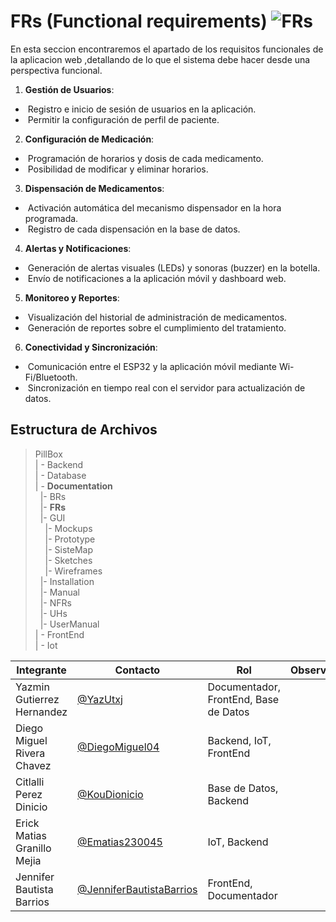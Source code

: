 # FRs (Functional requirements) ![FRs](https://img.shields.io/badge/Microsoft_Word-2B579A?style=for-the-badge&logo=microsoft-word&logoColor=white)

En esta seccion encontraremos el apartado de los requisitos funcionales de la aplicacion web ,detallando de lo que el sistema debe hacer desde una perspectiva funcional.
1.	**Gestión de Usuarios**:
 - &nbsp;Registro e inicio de sesión de usuarios en la aplicación.
 - &nbsp;Permitir la configuración de perfil de paciente.
2.	**Configuración de Medicación**:
 - &nbsp;Programación de horarios y dosis de cada medicamento.
 - &nbsp;Posibilidad de modificar y eliminar horarios.
3.	**Dispensación de Medicamentos**:
 - &nbsp;Activación automática del mecanismo dispensador en la hora programada.
  - &nbsp;Registro de cada dispensación en la base de datos.
4.	**Alertas y Notificaciones**:
  - &nbsp;Generación de alertas visuales (LEDs) y sonoras (buzzer) en la botella.
  - &nbsp;Envío de notificaciones a la aplicación móvil y dashboard web.
5.	**Monitoreo y Reportes**:
  - &nbsp;Visualización del historial de administración de medicamentos.
  - &nbsp;Generación de reportes sobre el cumplimiento del tratamiento.
6.	**Conectividad y Sincronización**:
  - &nbsp;Comunicación entre el ESP32 y la aplicación móvil mediante Wi-Fi/Bluetooth.
 - &nbsp;Sincronización en tiempo real con el servidor para actualización de datos.


## Estructura de Archivos
>PillBox<br>
>| - Backend <br>
>| - Database<br>
>| - **Documentation**<br>
> &nbsp;&nbsp;|- BRs<br>
> &nbsp;&nbsp;|- **FRs**<br>
> &nbsp;&nbsp;|- GUI<br>
> &nbsp;&nbsp;&nbsp;&nbsp;|- Mockups<br>
> &nbsp;&nbsp;&nbsp;&nbsp;|- Prototype<br>
> &nbsp;&nbsp;&nbsp;&nbsp;|- SisteMap<br>
> &nbsp;&nbsp;&nbsp;&nbsp;|- Sketches<br>
> &nbsp;&nbsp;&nbsp;&nbsp;|- Wireframes<br>
> &nbsp;&nbsp;|- Installation<br>
> &nbsp;&nbsp;|- Manual<br>
> &nbsp;&nbsp;|- NFRs<br>
> &nbsp;&nbsp;|- UHs<br>
> &nbsp;&nbsp;|- UserManual<br>
>| - FrontEnd <br>
>| - Iot<br>

|Integrante|Contacto|Rol|Observaciones|
|------------|--------|---|---|
|Yazmin Gutierrez Hernandez|[@YazUtxj](https://github.com/YazUtxj)|Documentador, FrontEnd, Base de Datos||
|Diego Miguel Rivera Chavez|[@DiegoMiguel04](https://github.com/DiegoMiguel04)|Backend, IoT, FrontEnd| |
|Citlalli Perez Dinicio|[@KouDionicio](https://github.com/KouDionicio)|Base de Datos, Backend| |
|Erick Matias Granillo Mejia|[@Ematias230045](https://github.com/Ematias230045)|IoT, Backend| |
|Jennifer Bautista Barrios|[@JenniferBautistaBarrios](https://github.com/JenniferBautistaBarrios)|FrontEnd, Documentador| |